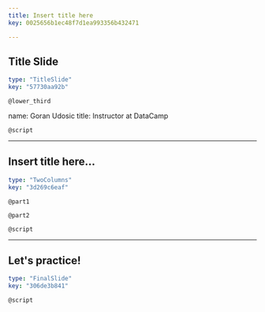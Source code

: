 ```yaml
---
title: Insert title here
key: 0025656b1ec48f7d1ea993356b432471

---
```

## Title Slide

```yaml
type: "TitleSlide"
key: "57730aa92b"
```

`@lower_third`

name: Goran Udosic
title: Instructor at DataCamp


`@script`



---
## Insert title here...

```yaml
type: "TwoColumns"
key: "3d269c6eaf"
```

`@part1`



`@part2`



`@script`



---
## Let's practice!

```yaml
type: "FinalSlide"
key: "306de3b841"
```

`@script`


